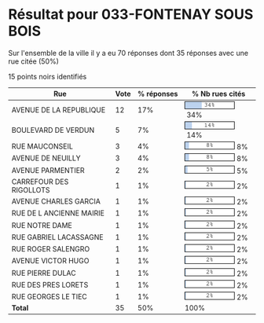 # Résultat pour 033-FONTENAY SOUS BOIS

Sur l'ensemble de la ville il y a eu 70 réponses dont 35 réponses avec une rue citée (50%)

15 points noirs identifiés

| Rue | Vote | % réponses | % Nb rues cités|
|-----|------|------------|----------------|
| AVENUE DE LA REPUBLIQUE | 12 | 17% | <img src="../../img/bar_34.gif" />&nbsp;34%|
| BOULEVARD DE VERDUN | 5 | 7% | <img src="../../img/bar_14.gif" />&nbsp;14%|
| RUE MAUCONSEIL | 3 | 4% | <img src="../../img/bar_8.gif" />&nbsp;8%|
| AVENUE DE NEUILLY | 3 | 4% | <img src="../../img/bar_8.gif" />&nbsp;8%|
| AVENUE PARMENTIER | 2 | 2% | <img src="../../img/bar_5.gif" />&nbsp;5%|
| CARREFOUR DES RIGOLLOTS | 1 | 1% | <img src="../../img/bar_2.gif" />&nbsp;2%|
| AVENUE CHARLES GARCIA | 1 | 1% | <img src="../../img/bar_2.gif" />&nbsp;2%|
| RUE DE L ANCIENNE MAIRIE | 1 | 1% | <img src="../../img/bar_2.gif" />&nbsp;2%|
| RUE NOTRE DAME | 1 | 1% | <img src="../../img/bar_2.gif" />&nbsp;2%|
| RUE GABRIEL LACASSAGNE | 1 | 1% | <img src="../../img/bar_2.gif" />&nbsp;2%|
| RUE ROGER SALENGRO | 1 | 1% | <img src="../../img/bar_2.gif" />&nbsp;2%|
| AVENUE VICTOR HUGO | 1 | 1% | <img src="../../img/bar_2.gif" />&nbsp;2%|
| RUE PIERRE DULAC | 1 | 1% | <img src="../../img/bar_2.gif" />&nbsp;2%|
| RUE DES PRES LORETS | 1 | 1% | <img src="../../img/bar_2.gif" />&nbsp;2%|
| RUE GEORGES LE TIEC | 1 | 1% | <img src="../../img/bar_2.gif" />&nbsp;2%|
| **Total** | 35 | 50% | 100%|
